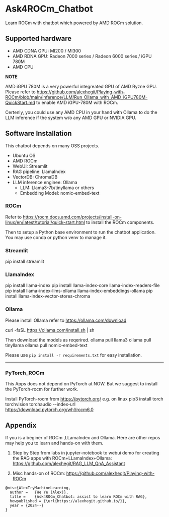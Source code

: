 # Ask4ROCm_Chatbot
Learn ROCm with chatbot which powered by AMD ROCm solution.

## Supported hardware
- AMD CDNA GPU: MI200 / MI300
- AMD RDNA GPU: Radeon 7000 series / Radeon  6000 series / iGPU 780M
- AMD CPU

**NOTE**

AMD iGPU 780M is a very powerful integreated GPU of AMD Ryzne GPU. Please refer to https://github.com/alexhegit/Playing-with-ROCm/blob/main/inference/LLM/Run_Ollama_with_AMD_iGPU780M-QuickStart.md to enable AMD iGPU-780M with ROCm.

Certenly, you could use any AMD CPU in your hand with Ollama to do the LLM inference if the system w/o any AMD GPU or NVIDIA GPU. 


## Software Installation
This chatbot depends on many OSS projects.
- Ubuntu OS
- AMD ROCm
- WebUI: Streamlit
- RAG pipeline: LlamaIndex
- VectorDB: ChromaDB
- LLM inference enginee: Ollama
  - LLM: Llama3-7b/tinyllama or others
  - Embedding Model: nomic-embed-text

### ROCm
Refer to https://rocm.docs.amd.com/projects/install-on-linux/en/latest/tutorial/quick-start.html to install the ROCm components.

Then to setup a Python base environment to run the chatbot application. You may use conda or python venv to manage it.

### Streamlit
pip install streamlit

### LlamaIndex
pip install llama-index
pip install llama-index-core llama-index-readers-file 
pip install llama-index-llms-ollama llama-index-embeddings-ollama
pip install llama-index-vector-stores-chroma

### Ollama
Please install Ollama refer to https://ollama.com/download

curl -fsSL https://ollama.com/install.sh | sh

Then download the models as reqerired.
ollama pull llama3
ollama pull tinyllama
ollama pull nomic-embed-text

Please use `pip install -r requirements.txt` for easy installation.

--------------------------------------------------------------------------------------------------
### PyTorch_ROCm
This Apps does not depend on PyTorch at NOW. But we suggest to install the PyTorch-rocm for further work.

Install PyTorch-rocm from https://pytorch.org/
e.g. on linux
pip3 install torch torchvision torchaudio --index-url https://download.pytorch.org/whl/rocm6.0


## Appendix
If you is a beginer of ROCm ,LLamaIndex and Ollama. Here are other repos may help you to learn and hands-on with them.
1. Step by Step from labs in jupyter-notebook to webui demo for creating the RAG apps with ROCm+LLamaIndex+Ollama:   
   https://github.com/alexhegit/RAG_LLM_QnA_Assistant
   
1. Misc hands-on of ROCm:
   https://github.com/alexhegit/Playing-with-ROCm


```
@misc{AlexTryMachineLearning,
  author =   {He Ye (Alex)},
  title =    {Ask4ROCm_Chatbot: assist to learn ROCm with RAG},
  howpublished = {\url{https://alexhegit.github.io/}},
  year = {2024--}
}
```
